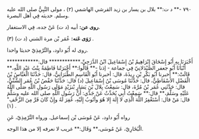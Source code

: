 ٧٩٠ -** د ت:** بلال بن يسار بن زيد القرشي الهاشمي (٢) ، مولى النَّبِيُّ صلى الله عليه وسلم. حديثه فِي أهل البصرة.

**روى عن:** أبيه (د ت) عَنْ جده، فِي الاستغفار.

**رَوَى عَنه:** عُمَر بْن مرة الشني (د ت) (٣) .

روى له أَبُو داود، والتِّرْمِذِيّ حديثا واحدا.

أَخْبَرَنَا بِهِ أَبُو إِسْحَاقَ إِبْرَاهِيمُ بْنُ إِسْمَاعِيلَ ابْنُ الدَّرَجِيِّ،************ قال:************ أَنْبَأَنَا أَبُو جعفر الصَّيْدَلانِيّ فِي جماعة - إذنا -** قَالُوا:** أَخْبَرَتْنا فَاطِمَةُ بِنْتُ عَبْدِ اللَّهِ،** قَالَتْ:** أخبرنا أَبُو بَكْرِ بْنِ رِيذَةَ، قال: أخبرنا أَبُو الْقَاسِمِ الطَّبَرَانِيُّ، قال: حَدَّثَنَا الْعَبَّاسُ بْنُ الْفَضْلِ الأَسْفَاطِيُّ، قال: حَدَّثَنَا مُوسَى بْنُ إِسْمَاعِيلَ (د) قال: حَدَّثَنَا حَفْصُ بْنُ عُمَر الشَّنِّيُّ، قال: حَدَّثَنِي عُمَر بْنُ مُرَّةَ، قال: سَمِعْتُ بِلالَ بْنَ يَسَارِ بْنزَيْدٍ مَوْلَى رَسُولِ اللَّهِ صَلَّى اللَّهُ عَلَيْهِ وسَلَّمَ،** قال:** سَمِعْتُ أَبِي يُحَدِّثُ عَنْ جَدِّي: أَنَّ رَسُول اللَّهِ صلى الله عليه وسَلَّمَ قال: مَنْ قال: أَسْتَغْفِرُ اللَّهَ الَّذِي لا إِلَهَ إِلا هُوَ وأَتُوبُ إِلَيْهِ، غُفِرَ لَهُ وإِنْ كَانَ فَرَّ مِنَ الزَّحْفِ" (١) .

رواه أَبُو داود، عَنْ مُوسَى بْن إسماعيل. ورواه التِّرْمِذِيّ، عَنِ

الْبُخَارِيّ، عَنْ مُوسَى،** وَقَال:** غريب لا نعرفه إلا من هذا الوجه.